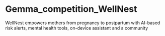 # Gemma_competition_WellNest
WellNest empowers mothers from pregnancy to postpartum with AI-based risk alerts, mental health tools, on-device assistant and a community

